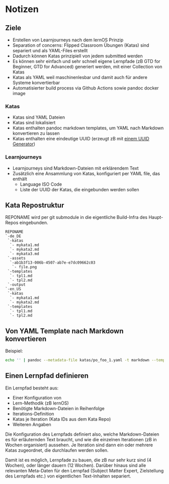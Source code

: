 # Notizen

## Ziele

- Erstellen von Learnjourneys nach dem lernOS Prinzip
- Separation of concerns: Flipped Classroom Übungen (Katas) sind separiert und als YAML-Files erstellt
- Dadurch können Katas prinzipiell von jedem submitted werden
- Es können sehr einfach und sehr schnell eigene Lernpfade (zB GTD for Beginner, GTD for Advanced) generiert werden, mit einer Collection von Katas
- Katas als YAML weil maschinenlesbar und damit auch für andere Systeme konvertierbar
- Automatisierter build process via Github Actions sowie pandoc docker image

### Katas

- Katas sind YAML Dateien
- Katas sind lokalisiert
- Katas enthalten pandoc markdown templates, um YAML nach Markdown konvertieren zu lassen
- Katas enthalten eine eindeutige UUID (erzeugt zB mit [einem UUID Generator](https://www.uuidgenerator.net/))

### Learnjourneys

- Learnjourneys sind Markdown-Dateien mit erklärendem Text
- Zusätzlich eine Ansammlung von Katas, konfiguriert per YAML file, das enthält
  - Language ISO Code
  - Liste der UUID der Katas, die eingebunden werden sollen

## Kata Repostruktur

REPONAME wird per git submodule in die eigentliche Build-Infra des Haupt-Repos eingebunden.

```
REPONAME
`-de_DE
 `-katas
  `- mykata1.md
  `- mykata2.md
  `- mykata3.md
 `-assets
  `-ab1b3f13-006b-4507-ab7e-e7dc09662c03
   `- file.png
 `-templates
  `- tpl1.md
  `- tpl2.md
 `-output
`-en_US
 `-katas
  `- mykata1.md
  `- mykata2.md
 `-templates
  `- tpl1.md
  `- tpl2.md
```

## Von YAML Template nach Markdown konvertieren

Beispiel:

```sh
echo '' | pandoc --metadata-file katas/po_foo_1.yaml -t markdown --template katalib/templates/mytemplate.md -o output/output.md
```

## Einen Lernpfad definieren

Ein Lernpfad besteht aus:

- Einer Konfiguration von
 - Lern-Methodik (zB lernOS)
 - Benötigte Markdown-Dateien in Reihenfolge
 - Iterations-Definition
  - Katas je Iteration (Kata IDs aus dem Kata Repo)
 - Weiteren Angaben

Die Konfiguration des Lernpfads definiert also, welche Markdown-Dateien es für erläuternden Text braucht, und wie die einzelnen Iterationen (zB in Wochen organisiert) aussehen. Je Iteration sind dann ein oder mehrere Katas zugeordnet, die durchlaufen werden sollen.

Damit ist es möglich, Lernpfade zu bauen, die zB nur sehr kurz sind (4 Wochen), oder länger dauern (12 Wochen). Darüber hinaus sind alle relevanten Meta-Daten für den Lernpfad (Subject Matter Expert, Zielstellung des Lernpfads etc.) von eigentlichen Text-Inhalten separiert.
